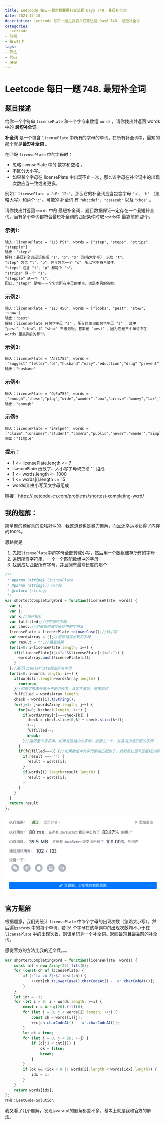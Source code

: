 ```yaml
---
title: Leetcode 每日一题之我要吊打算法题 Day5 748. 最短补全词
date: 2021-12-10
description: Leetcode 每日一题之我要吊打算法题 Day6 748. 最短补全词
categories:
- Leetcode
- 前端
- 每日打卡
tags:
- 算法
- 代码
- 编程
---
```


# Leetcode 每日一题 748. 最短补全词

## 题目描述

给你一个字符串 `licensePlate` 和一个字符串数组 `words` ，请你找出并返回 words 中的 **最短补全词** 。

**补全词** 是一个包含 `licensePlate` 中所有的字母的单词。在所有补全词中，最短的那个就是**最短补全词** 。

在匹配 `licensePlate` 中的字母时：

- 忽略 licensePlate 中的 数字和空格 。
- 不区分大小写。
- 如果某个字母在 licensePlate 中出现不止一次，那么该字母在补全词中的出现次数应当一致或者更多。

例如：`licensePlate = "aBc 12c"`，那么它的补全词应当包含字母 `'a'`、`'b'` （忽略大写）和两个` 'c' `。可能的 补全词 有 `"abccdef"`、`"caaacab"` 以及 `"cbca"` 。

请你找出并返回 `words` 中的 最短补全词 。题目数据保证一定存在一个最短补全词。当有多个单词都符合最短补全词的匹配条件时取 `words`中 最靠前的 那个。

### 示例1:

```away
输入：licensePlate = "1s3 PSt", words = ["step", "steps", "stripe", "stepple"]
输出："steps"
解释：最短补全词应该包括 "s"、"p"、"s"（忽略大小写） 以及 "t"。
"step" 包含 "t"、"p"，但只包含一个 "s"，所以它不符合条件。
"steps" 包含 "t"、"p" 和两个 "s"。
"stripe" 缺一个 "s"。
"stepple" 缺一个 "s"。
因此，"steps" 是唯一一个包含所有字母的单词，也是本例的答案。
```

### 示例2:

```away
输入：licensePlate = "1s3 456", words = ["looks", "pest", "stew", "show"]
输出："pest"
解释：licensePlate 只包含字母 "s" 。所有的单词都包含字母 "s" ，其中 "pest"、"stew"、和 "show" 三者最短。答案是 "pest" ，因为它是三个单词中在 words 里最靠前的那个。
```

### 示例3:

```away
输入：licensePlate = "Ah71752", words = ["suggest","letter","of","husband","easy","education","drug","prevent","writer","old"]
输出："husband"
```

### 示例4:

```away
输入：licensePlate = "OgEu755", words = ["enough","these","play","wide","wonder","box","arrive","money","tax","thus"]
输出："enough"
```

### 示例5

```away
输入：licensePlate = "iMSlpe4", words = ["claim","consumer","student","camera","public","never","wonder","simple","thought","use"]
输出："simple"
```

### 提示：

- 1 <= licensePlate.length <= 7
- licensePlate 由数字、大小写字母或空格 ' ' 组成
- 1 <= words.length <= 1000
- 1 <= words[i].length <= 15
- words[i] 由小写英文字母组成

链接：https://leetcode-cn.com/problems/shortest-completing-word/

## 我的题解：

简单题的题解真的没啥好写的，我这道题也是暴力题解，而且还幸运地获得了内存的100%。

思路就是

1. 先把`licensePlate`中的字母全部转成小写，然后用一个数组储存所有的字母
2. 遍历所有字符串，一个一个匹配数组中的字母
3. 找到成功匹配所有字母，并且拥有最短长度的那个

```javascript
/**
 * @param {string} licensePlate
 * @param {string[]} words
 * @return {string}
 */
var shortestCompletingWord = function(licensePlate, words) {
  var i;
  var j;
  var k;//循环指针
  var fulfilled;//待匹配的字母
  var check;//用来暂时储存操作中的字符串
  licensePlate = licensePlate.toLowerCase();//转小写
  var wordsArray = [];//用来储存出现的字母
  var result = "";//最后结果
  for(i=0; i<licensePlate.length; i++) {
    if((licensePlate[i]>="a"&&licensePlate[i]<="z")) {
      wordsArray.push(licensePlate[i]);
    }
  }//遍历licensePlate找出所有字母
  for(i=0; i<words.length; i++) {
    if(words[i].length<wordsArray.length) {
      continue;
    }//如果字符串长度小于数组长度，肯定不满足，直接跳过
    fulfilled = wordsArray.length;
    check = words[i].toString();
    for(j=0; j<wordsArray.length; j++) {
      for(k=0; k<check.length; k++) {
        if(wordsArray[j]===check[k]) {
          check = check.slice(0,k) + check.slice(k+1);
          k--;
          fulfilled--;
          break;
        }//遍历整个字符串，如果有数组中的字母，就删去一个，并且减少待匹配的字母
      }
      if(fulfilled===0) {//如果数组中的字母都被匹配到了，就看看它是不是最短的那个。
        if(result === "") {
          result = words[i];
        }
        if(words[i].length<result.length) {
          result = words[i];
        }
      }
    }
  }
  return result
};
```

![运行结果](../../.vuepress/public/img/leetcode748.png)

## 官方题解

根据题意，我们先统计 `licensePlate` 中每个字母的出现次数（忽略大小写），然后遍历 `words` 中的每个单词，若 `26` 个字母在该单词中的出现次数均不小于在 `licensePlate` 中的出现次数，则该单词是一个补全词。返回最短且最靠前的补全词。

感觉官方的方法比我的还伞兵。。。

```javascript
var shortestCompletingWord = function(licensePlate, words) {
    const cnt = new Array(26).fill(0);
    for (const ch of licensePlate) {
        if (/^[a-zA-Z]+$/.test(ch)) {
            ++cnt[ch.toLowerCase().charCodeAt() - 'a'.charCodeAt()];
        }
    }
    let idx = -1;
    for (let i = 0; i < words.length; ++i) {
        const c = Array(26).fill(0);
        for (let j = 0; j < words[i].length; ++j) {
            const ch = words[i][j];
            ++c[ch.charCodeAt() - 'a'.charCodeAt()];
        }
        let ok = true;
        for (let j = 0; j < 26; ++j) {
            if (c[j] < cnt[j]) {
                ok = false;
                break;
            }
        }
        if (ok && (idx < 0 || words[i].length < words[idx].length)) {
            idx = i;
        }
    }
    return words[idx];
};
作者：LeetCode-Solution
```

我又看了几个题解，发现javasript的题解都差不多，基本上就是我和官方的解法。